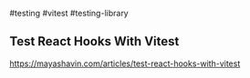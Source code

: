 #testing
#vitest
#testing-library

## Test React Hooks With Vitest


https://mayashavin.com/articles/test-react-hooks-with-vitest